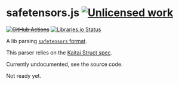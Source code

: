 safetensors.js [![Unlicensed work](https://raw.githubusercontent.com/unlicense/unlicense.org/master/static/favicon.png)](https://unlicense.org/)
=========
~~[![GitHub Actions](https://github.com/KOLANICH-libs/safetensors.js/workflows/CI/badge.svg)](https://github.com/KOLANICH-libs/safetensors.js/actions/)~~
[![Libraries.io Status](https://img.shields.io/librariesio/github/KOLANICH-libs/safetensors.js.svg)](https://libraries.io/github/KOLANICH-libs/safetensors.js)

A lib parsing [`safetensors` format](https://github.com/huggingface/safetensors).

This parser relies on the [Kaitai Struct spec](https://codeberg.org/KOLANICH-specs/kaitai_struct_formats/blob/safetensors/serialization/safetensors.ksy).

Currently undocumented, see the source code.

Not ready yet.
